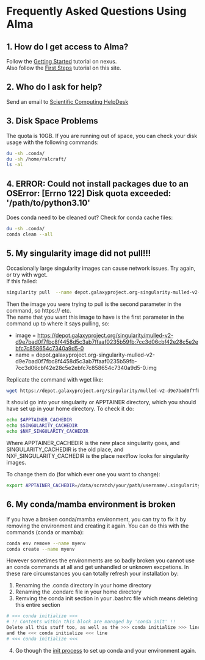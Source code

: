 # Frequently Asked Questions Using Alma

## 1. How do I get access to Alma?
Follow the [Getting Started](https://nexus.icr.ac.uk/strategic-initiatives/sc/hpc/Pages/Getting-Started.aspx) tutorial on nexus.  
Also follow the [First Steps](../first_steps.md) tutorial on this site.

## 2. Who do I ask for help?
Send an email to [Scientific Computing HelpDesk ](mailto:schelpdesk@icr.ac.uk)

## 3. Disk Space Problems

The quota is 10GB. If you are running out of space, you can check your disk usage with the following commands:
```bash
du -sh .conda/
du -sh /home/ralcraft/
ls -al
```

## 4. ERROR: Could not install packages due to an OSError: [Errno 122] Disk quota exceeded: '/path/to/python3.10'  
Does conda need to be cleaned out? Check for conda cache files:
```bash
du -sh .conda/
conda clean --all
```

## 5. My singularity image did not pull!!! 
Occasionally large singularity images can cause network issues. Try again, or try with wget.  
If this failed:
```bash
singularity pull  --name depot.galaxyproject.org-singularity-mulled-v2-d9e7bad0f7fbc8f4458d5c3ab7ffaaf0235b59fb-7cc3d06cbf42e28c5e2ebfc7c858654c7340a9d5-0.img.pulling.1715165870091 https://depot.galaxyproject.org/singularity/mulled-v2-d9e7bad0f7fbc8f4458d5c3ab7ffaaf0235b59fb:7cc3d06cbf42e28c5e2ebfc7c858654c7340a9d5-0 > /dev/null
```
Then the image you were trying to pull is the second parameter in the command, so https:// etc.  
The name that you want this image to have is the first parameter in the command up to where it says pulling, so:  
- image = https://depot.galaxyproject.org/singularity/mulled-v2-d9e7bad0f7fbc8f4458d5c3ab7ffaaf0235b59fb:7cc3d06cbf42e28c5e2ebfc7c858654c7340a9d5-0  
- name = depot.galaxyproject.org-singularity-mulled-v2-d9e7bad0f7fbc8f4458d5c3ab7ffaaf0235b59fb-7cc3d06cbf42e28c5e2ebfc7c858654c7340a9d5-0.img

Replicate the command with wget like:  
```bash
wget https://depot.galaxyproject.org/singularity/mulled-v2-d9e7bad0f7fbc8f4458d5c3ab7ffaaf0235b59fb:7cc3d06cbf42e28c5e2ebfc7c858654c7340a9d5-0 -O depot.galaxyproject.org-singularity-mulled-v2-d9e7bad0f7fbc8f4458d5c3ab7ffaaf0235b59fb-7cc3d06cbf42e28c5e2ebfc7c858654c7340a9d5-0.img
```
It should go into your singularity or APPTAINER directory, which you should have set up in your home directory. To check it do:
```bash
echo $APPTAINER_CACHEDIR
echo $SINGULARITY_CACHEDIR
echo $NXF_SINGULARITY_CACHEDIR
```

Where APPTAINER_CACHEDIR is the new place singularity goes, and SINGULARITY_CACHEDIR is the old place, and NXF_SINGULARITY_CACHEDIR is the place nextflow looks for singularity images.

To change them do (for which ever one you want to change):
```bash
export APPTAINER_CACHEDIR=/data/scratch/your/path/username/.singularity/cache
```

## 6. My conda/mamba environment is broken
If you have a broken conda/mamba environment, you can try to fix it by removing the environment and creating it again. You can do this with the commands (conda or mamba):
```bash
conda env remove --name myenv
conda create --name myenv
```

However sometimes the environments are so badly broken you cannot use an conda commands at all and get unhandled or unknown excpetions. 
In these rare circumstances you can totally refresh your installation by:
1. Renaming the .conda directory in your home directory  
2. Renaming the .condarc file in your home directory  
3. Remving the conda init section in your .bashrc file which means deleting this entire section  
```bash
# >>> conda initialize >>>
# !! Contents within this block are managed by 'conda init' !!
Delete all this stuff too, as well as the >>> conda initialize >>> line
and the <<< conda initialize <<< line
# <<< conda initialize <<<
```
4. Go though the [init process](../first_steps.md) to set up conda and your environment again.  

